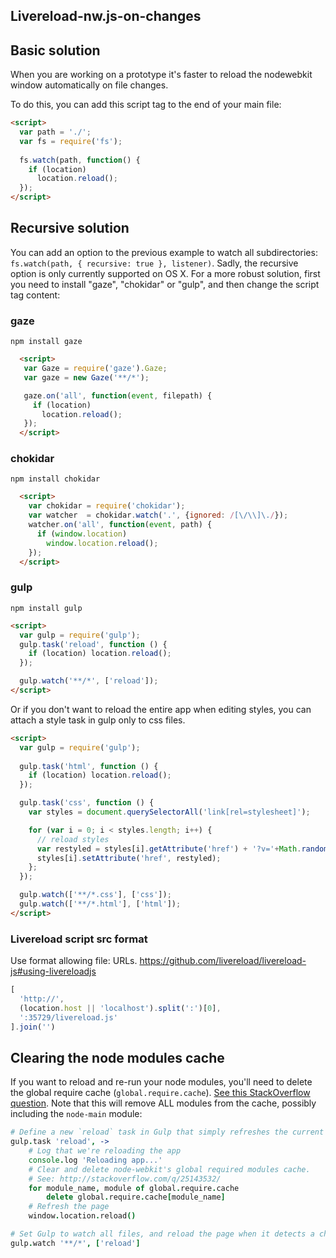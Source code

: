 ## Livereload-nw.js-on-changes

## Basic solution

When you are working on a prototype it's faster to reload the nodewebkit window
automatically on file changes.

To do this, you can add this script tag to the end of your main file:

```html
<script>
  var path = './';
  var fs = require('fs');
  
  fs.watch(path, function() {
    if (location)
      location.reload();
  });
</script>
```

## Recursive solution

You can add an option to the previous example to watch all subdirectories: `fs.watch(path, { recursive: true }, listener)`. Sadly, the recursive option is only currently supported on OS X. For a more robust solution, first you need to install "gaze", "chokidar" or "gulp", and then change the script tag content:

### gaze

`npm install gaze`

```html
  <script>
   var Gaze = require('gaze').Gaze;
   var gaze = new Gaze('**/*');

   gaze.on('all', function(event, filepath) {
     if (location)
       location.reload();
   });
  </script>
```

### chokidar

`npm install chokidar`

```html
  <script>
    var chokidar = require('chokidar');
    var watcher  = chokidar.watch('.', {ignored: /[\/\\]\./});
    watcher.on('all', function(event, path) {
      if (window.location)
        window.location.reload();
    });
  </script>
```

### gulp

`npm install gulp`

```html
<script>
  var gulp = require('gulp');
  gulp.task('reload', function () {
    if (location) location.reload();
  });

  gulp.watch('**/*', ['reload']);
</script>
```
Or if you don't want to reload the entire app when editing styles, you can attach a style task
in gulp only to css files.

```html
<script>
  var gulp = require('gulp');
  
  gulp.task('html', function () {
    if (location) location.reload();
  });

  gulp.task('css', function () {
    var styles = document.querySelectorAll('link[rel=stylesheet]');

    for (var i = 0; i < styles.length; i++) {
      // reload styles
      var restyled = styles[i].getAttribute('href') + '?v='+Math.random(0,10000);
      styles[i].setAttribute('href', restyled);
    };
  });

  gulp.watch(['**/*.css'], ['css']);
  gulp.watch(['**/*.html'], ['html']);
</script>
```

### Livereload script src format

Use format allowing file: URLs.
https://github.com/livereload/livereload-js#using-livereloadjs

```js
[
  'http://',
  (location.host || 'localhost').split(':')[0],
  ':35729/livereload.js'
].join('')
```

## Clearing the node modules cache

If you want to reload and re-run your node modules, you'll need to delete the global require cache (`global.require.cache`). [See this StackOverflow question](http://stackoverflow.com/questions/25143532/node-webkit-clear-cache). Note that this will remove ALL modules from the cache, possibly including the `node-main` module:

```coffee
# Define a new `reload` task in Gulp that simply refreshes the current page
gulp.task 'reload', ->
	# Log that we're reloading the app
	console.log 'Reloading app...'
	# Clear and delete node-webkit's global required modules cache.
	# See: http://stackoverflow.com/q/25143532/
	for module_name, module of global.require.cache
		delete global.require.cache[module_name]
	# Refresh the page
	window.location.reload()

# Set Gulp to watch all files, and reload the page when it detects a change.
gulp.watch '**/*', ['reload']
```


